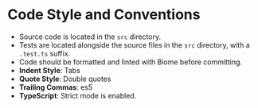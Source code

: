 # Code Style and Conventions

*   Source code is located in the `src` directory.
*   Tests are located alongside the source files in the `src` directory, with a `.test.ts` suffix.
*   Code should be formatted and linted with Biome before committing.
*   **Indent Style**: Tabs
*   **Quote Style**: Double quotes
*   **Trailing Commas**: es5
*   **TypeScript**: Strict mode is enabled.
